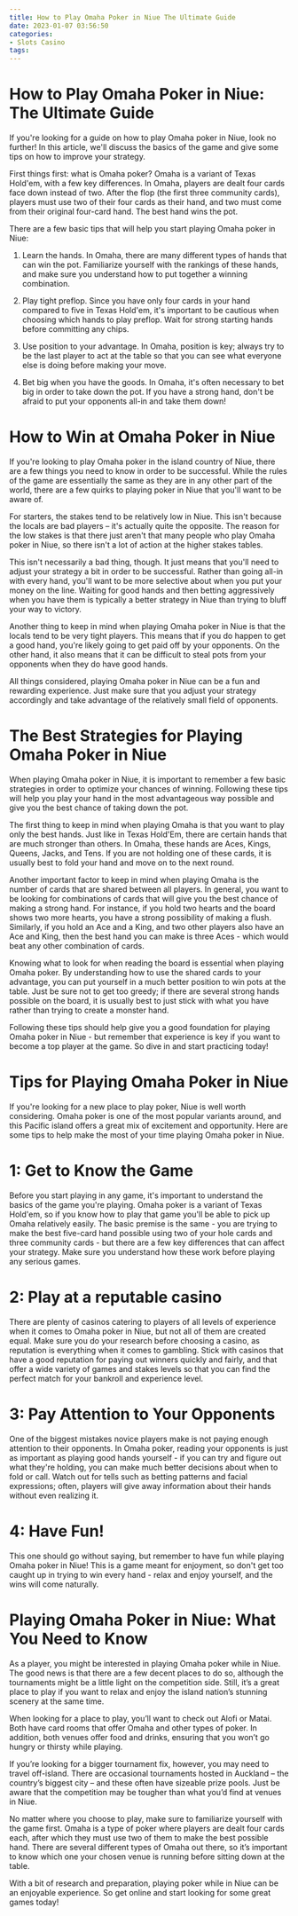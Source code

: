 ```yaml
---
title: How to Play Omaha Poker in Niue The Ultimate Guide 
date: 2023-01-07 03:56:50
categories:
- Slots Casino
tags:
---
```



#  How to Play Omaha Poker in Niue: The Ultimate Guide 

If you're looking for a guide on how to play Omaha poker in Niue, look no further! In this article, we'll discuss the basics of the game and give some tips on how to improve your strategy.

First things first: what is Omaha poker? Omaha is a variant of Texas Hold'em, with a few key differences. In Omaha, players are dealt four cards face down instead of two. After the flop (the first three community cards), players must use two of their four cards as their hand, and two must come from their original four-card hand. The best hand wins the pot.

There are a few basic tips that will help you start playing Omaha poker in Niue:

1. Learn the hands. In Omaha, there are many different types of hands that can win the pot. Familiarize yourself with the rankings of these hands, and make sure you understand how to put together a winning combination.

2. Play tight preflop. Since you have only four cards in your hand compared to five in Texas Hold'em, it's important to be cautious when choosing which hands to play preflop. Wait for strong starting hands before committing any chips.

3. Use position to your advantage. In Omaha, position is key; always try to be the last player to act at the table so that you can see what everyone else is doing before making your move.

4. Bet big when you have the goods. In Omaha, it's often necessary to bet big in order to take down the pot. If you have a strong hand, don't be afraid to put your opponents all-in and take them down!

#  How to Win at Omaha Poker in Niue 

If you're looking to play Omaha poker in the island country of Niue, there are a few things you need to know in order to be successful. While the rules of the game are essentially the same as they are in any other part of the world, there are a few quirks to playing poker in Niue that you'll want to be aware of.

For starters, the stakes tend to be relatively low in Niue. This isn't because the locals are bad players – it's actually quite the opposite. The reason for the low stakes is that there just aren't that many people who play Omaha poker in Niue, so there isn't a lot of action at the higher stakes tables.

This isn't necessarily a bad thing, though. It just means that you'll need to adjust your strategy a bit in order to be successful. Rather than going all-in with every hand, you'll want to be more selective about when you put your money on the line. Waiting for good hands and then betting aggressively when you have them is typically a better strategy in Niue than trying to bluff your way to victory.

Another thing to keep in mind when playing Omaha poker in Niue is that the locals tend to be very tight players. This means that if you do happen to get a good hand, you're likely going to get paid off by your opponents. On the other hand, it also means that it can be difficult to steal pots from your opponents when they do have good hands.

All things considered, playing Omaha poker in Niue can be a fun and rewarding experience. Just make sure that you adjust your strategy accordingly and take advantage of the relatively small field of opponents.

#  The Best Strategies for Playing Omaha Poker in Niue 

When playing Omaha poker in Niue, it is important to remember a few basic strategies in order to optimize your chances of winning. Following these tips will help you play your hand in the most advantageous way possible and give you the best chance of taking down the pot.

The first thing to keep in mind when playing Omaha is that you want to play only the best hands. Just like in Texas Hold'Em, there are certain hands that are much stronger than others. In Omaha, these hands are Aces, Kings, Queens, Jacks, and Tens. If you are not holding one of these cards, it is usually best to fold your hand and move on to the next round.

Another important factor to keep in mind when playing Omaha is the number of cards that are shared between all players. In general, you want to be looking for combinations of cards that will give you the best chance of making a strong hand. For instance, if you hold two hearts and the board shows two more hearts, you have a strong possibility of making a flush. Similarly, if you hold an Ace and a King, and two other players also have an Ace and King, then the best hand you can make is three Aces - which would beat any other combination of cards.

Knowing what to look for when reading the board is essential when playing Omaha poker. By understanding how to use the shared cards to your advantage, you can put yourself in a much better position to win pots at the table. Just be sure not to get too greedy; if there are several strong hands possible on the board, it is usually best to just stick with what you have rather than trying to create a monster hand.

Following these tips should help give you a good foundation for playing Omaha poker in Niue - but remember that experience is key if you want to become a top player at the game. So dive in and start practicing today!

#  Tips for Playing Omaha Poker in Niue 

If you're looking for a new place to play poker, Niue is well worth considering. Omaha poker is one of the most popular variants around, and this Pacific island offers a great mix of excitement and opportunity. Here are some tips to help make the most of your time playing Omaha poker in Niue.

# 1: Get to Know the Game 
Before you start playing in any game, it's important to understand the basics of the game you're playing. Omaha poker is a variant of Texas Hold'em, so if you know how to play that game you'll be able to pick up Omaha relatively easily. The basic premise is the same - you are trying to make the best five-card hand possible using two of your hole cards and three community cards - but there are a few key differences that can affect your strategy. Make sure you understand how these work before playing any serious games.

# 2: Play at a reputable casino 
There are plenty of casinos catering to players of all levels of experience when it comes to Omaha poker in Niue, but not all of them are created equal. Make sure you do your research before choosing a casino, as reputation is everything when it comes to gambling. Stick with casinos that have a good reputation for paying out winners quickly and fairly, and that offer a wide variety of games and stakes levels so that you can find the perfect match for your bankroll and experience level.

# 3: Pay Attention to Your Opponents 
One of the biggest mistakes novice players make is not paying enough attention to their opponents. In Omaha poker, reading your opponents is just as important as playing good hands yourself - if you can try and figure out what they're holding, you can make much better decisions about when to fold or call. Watch out for tells such as betting patterns and facial expressions; often, players will give away information about their hands without even realizing it.

# 4: Have Fun! 
This one should go without saying, but remember to have fun while playing Omaha poker in Niue! This is a game meant for enjoyment, so don't get too caught up in trying to win every hand - relax and enjoy yourself, and the wins will come naturally.

#  Playing Omaha Poker in Niue: What You Need to Know

As a player, you might be interested in playing Omaha poker while in Niue. The good news is that there are a few decent places to do so, although the tournaments might be a little light on the competition side. Still, it’s a great place to play if you want to relax and enjoy the island nation’s stunning scenery at the same time.

When looking for a place to play, you’ll want to check out Alofi or Matai. Both have card rooms that offer Omaha and other types of poker. In addition, both venues offer food and drinks, ensuring that you won’t go hungry or thirsty while playing.

If you’re looking for a bigger tournament fix, however, you may need to travel off-island. There are occasional tournaments hosted in Auckland – the country’s biggest city – and these often have sizeable prize pools. Just be aware that the competition may be tougher than what you’d find at venues in Niue.

No matter where you choose to play, make sure to familiarize yourself with the game first. Omaha is a type of poker where players are dealt four cards each, after which they must use two of them to make the best possible hand. There are several different types of Omaha out there, so it’s important to know which one your chosen venue is running before sitting down at the table.

With a bit of research and preparation, playing poker while in Niue can be an enjoyable experience. So get online and start looking for some great games today!